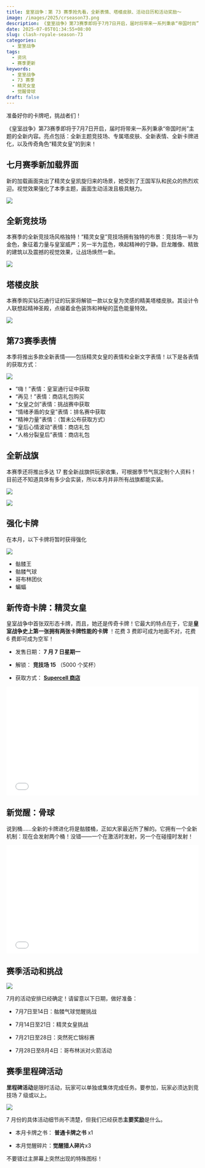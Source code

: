 ```yaml
---
title: 皇室战争：第 73 赛季抢先看，全新表情、塔楼皮肤、活动日历和活动奖励～
image: /images/2025/crseason73.png
description: 《皇室战争》第73赛季即将于7月7日开启，届时将带来一系列秉承“帝国时尚”主题的全新内容
date: 2025-07-05T01:34:55+08:00
slug: clash-royale-season-73
categories:
  - 皇室战争
tags:
  - 资讯
  - 赛季更新
keywords:
  - 皇室战争
  - 73 赛季
  - 精灵女皇
  - 觉醒骨球
draft: false
---
```



准备好你的卡牌吧，挑战者们！

《皇室战争》第73赛季即将于7月7日开启，届时将带来一系列秉承“帝国时尚”主题的全新内容。亮点包括：全新主题竞技场、专属塔皮肤、全新表情、全新卡牌进化，以及传奇角色“精灵女皇”的到来！

## 七月赛季新加载界面
新的加载画面突出了精灵女皇凯旋归来的场景，她受到了王国军队和民众的热烈欢迎。视觉效果强化了本季主题，画面生动活泼且极具魅力。

![](index-1751651707657.webp)


## 全新竞技场
本赛季的全新竞技场风格独特！“精灵女皇”竞技场拥有独特的布景：竞技场一半为金色，象征着力量与皇室威严；另一半为蓝色，唤起精神的宁静。巨龙雕像、精致的建筑以及震撼的视觉效果，让战场焕然一新。

![](index-1751651248551.webp)


## 塔楼皮肤
本赛季购买钻石通行证的玩家将解锁一款以女皇为灵感的精美塔楼皮肤。其设计令人联想起精神圣殿，点缀着金色装饰和神秘的蓝色能量特效。

![](index-1751651259680.png)


## 第73赛季表情
本季将推出多款全新表情——包括精灵女皇的表情和全新文字表情！以下是各表情的获取方式：

![](index-1751651278410.png)

- “嗨！”表情：皇室通行证中获取
- “再见！”表情：商店礼包购买
- “女皇之剑”表情：挑战赛中获取
- “情绪矛盾的女皇”表情：排名赛中获取
- “精神力量”表情：（暂未公布获取方式）
- “皇后心情波动”表情：商店礼包
- “人格分裂皇后”表情：商店礼包


## 全新战旗

本赛季还将推出多达 17 套全新战旗供玩家收集，可根据季节气氛定制个人资料！目前还不知道具体有多少会实装，所以本月并非所有战旗都能实装。

![](index-1751651407309.webp)

![](index-1751651411144.webp)



## 强化卡牌
在本月，以下卡牌将暂时获得强化

![](index-1751651426872.png)

- 骷髅王
- 骷髅气球
- 哥布林团伙
- 蝙蝠


## 新传奇卡牌：精灵女皇
皇室战争中首张双形态卡牌，而且，她还是传奇卡牌！它最大的特点在于，它是**皇室战争史上第一张拥有两张卡牌性能的卡牌** ！花费 3 费即可成为地面不对，花费 6 费即可成为空军！

- 发售日期： **7 月 7 日星期一** 
    
- 解锁： **竞技场 15** （5000 个奖杯）
    
- 获取方式： [**Supercell 商店**](https://store.supercell.com/ja/clashroyale?boost=kabutom)

<div style="width: 100%;">
  <div style="position: relative; width: 100%; padding-bottom: 56.25%; height: 0; overflow: hidden;">
<iframe width="100%" width="100%" height="100%" style="position: absolute; top: 0; left: 0; border: 0;" src="//player.bilibili.com/player.html?isOutside=true&aid=114778722863651&bvid=BV1r53HzkEtE&cid=30797988610&p=1" scrolling="no" border="0" frameborder="no" framespacing="0" allowfullscreen="true"></iframe>
  </div>
</div>


## 新觉醒：骨球
说到桶……全新的卡牌进化将是骷髅桶，正如大家最近所了解的。它拥有一个全新机制：现在会发射两个桶！没错——一个在激活时发射，另一个在碰撞时发射！
<div style="width: 100%;">
  <div style="position: relative; width: 100%; padding-bottom: 56.25%; height: 0; overflow: hidden;">


<iframe width="100%" width="100%" height="100%" style="position: absolute; top: 0; left: 0; border: 0;" src="//player.bilibili.com/player.html?isOutside=true&aid=114784393498279&bvid=BV1YP38zHEXK&cid=30816339138&p=1"  frameborder="0" allow="accelerometer; clipboard-write; encrypted-media; gyroscope; picture-in-picture; web-share" referrerpolicy="strict-origin-when-cross-origin" allowfullscreen></iframe>
  </div>
</div>


## 赛季活动和挑战

![](index-1751651602969.png)

7月的活动安排已经确定！请留意以下日期，做好准备：

- 7月7日至14日：骷髅气球觉醒挑战  

- 7月14日至21日：精灵女皇挑战  

- 7月21日至28日：突然死亡锦标赛 

- 7月28日至8月4日：哥布林派对火箭活动  


## 赛季里程碑活动

**里程碑活动**是限时活动，玩家可以单独或集体完成任务。要参加，玩家必须达到竞技场 7 级或以上。

![](index-1751651670582.png)

7 月份的具体活动细节尚不清楚，但我们已经获悉**主要奖励**是什么。

- 本月卡牌之书： **普通卡牌之书** x1
    
- 本月觉醒碎片：**觉醒猎人碎片**x3
    

不要错过主屏幕上突然出现的特殊图标！








